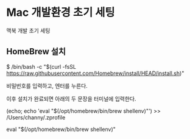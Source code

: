 # Mac 개발환경 초기 세팅
맥북 개발 초기 세팅 

## HomeBrew 설치
$ /bin/bash -c "$(curl -fsSL https://raw.githubusercontent.com/Homebrew/install/HEAD/install.sh)"

비밀번호를 입력하고, 엔터를 누른다.

이후 설치가 완료되면 아래의 두 문장을 터미널에 입력한다.

(echo; echo 'eval "$(/opt/homebrew/bin/brew shellenv)"') >> /Users/channy/.zprofile

eval "$(/opt/homebrew/bin/brew shellenv)"
